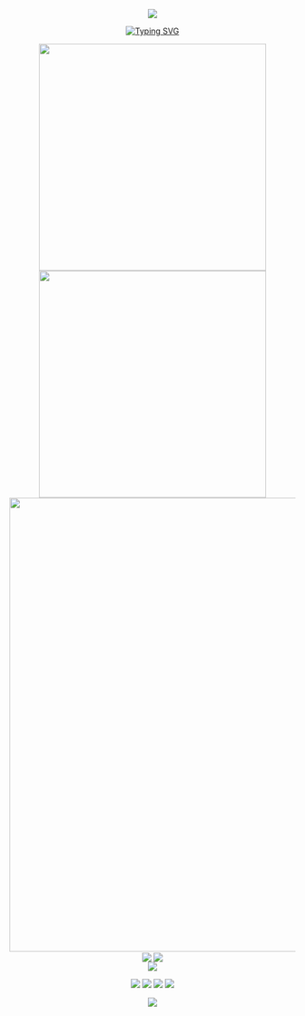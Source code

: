 <p align="center">
<img src="https://capsule-render.vercel.app/api?type=waving&color=timeGradient&height=300&&section=header&text=HI%20THERE&fontSize=90&fontAlign=50&fontAlignY=30&desc=I'm%20ev3rm0re&descAlign=50&descSize=30&descAlignY=60&animation=blinking" />
</p>

<p align="center">
<a href="https://git.io/typing-svg"><img src="https://readme-typing-svg.demolab.com?font=Source+Code+Pro&pause=1000&color=1E88E5&center=true&vCenter=true&width=435&lines=Welcome+to+visit+my+profile+page;Have+fun!" alt="Typing SVG" /></a>
</p>

<p align="center">
<img align="center" width="400" src="https://github-readme-stats.vercel.app/api?username=ev3rm0re&theme=transparent&show_icons=true&hide_border=true&show=reviews&hide_title=true&hide=contribs&number_format=long" />
<img align="center" width="400" src="https://streak-stats.demolab.com?user=ev3rm0re&theme=transparent&hide_border=true" />
<br/>
<img width="800" src="https://github-readme-activity-graph.vercel.app/graph?username=ev3rm0re&theme=github-compact&hide_border=true&area=true&custom_title=Contribution%20Graph" />
<br/>
<img align="center" src="https://github-readme-stats.vercel.app/api/wakatime?username=ev3rm0re&theme=transparent&hide_border=true&layout=compact&langs_count=22" />
<img align="center" src="https://github-readme-stats.vercel.app/api/top-langs/?username=ev3rm0re&theme=transparent&hide_border=true&layout=donut-vertical&langs_count=6" />
<br/>
<img align="center" src="https://go-skill-icons.vercel.app/api/icons?i=py,c,cpp,java,html,css,js,md,latex">
</p>

<p align="center">
<a href="https://github.com/ev3rm0re"><img src="https://img.shields.io/badge/GitHub-ev3rm0re-blue?logo=github" /></a>
<a href="https://space.bilibili.com/250672240"><img src="https://img.shields.io/badge/哔哩哔哩-ev3rm0re-pink?logo=bilibili" /></a>
<a href="https://wakatime.com/@ev3rm0re"><img src="https://wakatime.com/badge/user/0d415ee6-e0e6-4eda-b4a2-c7afa8b040f8.svg" /></a>
<img src="https://komarev.com/ghpvc/?username=ev3rm0re" />
</p>

<p align="center">
<img src="https://capsule-render.vercel.app/api?type=waving&color=timeGradient&height=300&&section=footer&text=GOOD%20BYE&fontSize=90&fontAlign=50&fontAlignY=70&desc=Have%20A%20Nice%20Day!&descAlign=50&descSize=30&descAlignY=40&animation=twinkling" />
</p>
